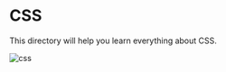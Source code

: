 # CSS
This directory will help you learn everything about CSS.

![css](https://github.com/mercyXp/myProjects/blob/main/0.LearnCSS/img/css.png)